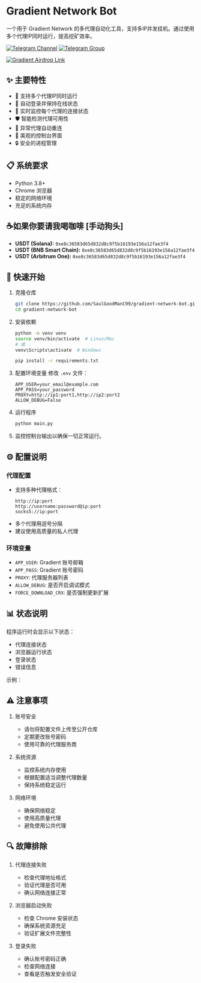 # Gradient Network Bot

一个用于 Gradient Network 的多代理自动化工具，支持多IP并发挂机。通过使用多个代理IP同时运行，提高挖矿效率。

[![Telegram Channel](https://img.shields.io/badge/Telegram-Channel-red?logo=telegram&logoColor=white)](https://t.me/ScriptFreedom)
[![Telegram Group](https://img.shields.io/badge/Telegram-Group-red?logo=telegram&logoColor=white)](https://t.me/ScriptFreedomGroup)

[![Gradient Airdrop Link](https://img.shields.io/badge/Gradient-Airdrop%20Link-red?logo=telegram&logoColor=white)](https://app.gradient.network/signup?code=D427WC)



## ✨ 主要特性

- 🚀 支持多个代理IP同时运行
- 🔄 自动登录并保持在线状态
- 👀 实时监控每个代理的连接状态
- 🛡️ 智能检测代理可用性
- 🎯 异常代理自动重连
- 🎨 美观的控制台界面
- 🔒 安全的进程管理

## 📋 系统要求

- Python 3.8+
- Chrome 浏览器
- 稳定的网络环境
- 充足的系统内存

## ☕如果你要请我喝咖啡 [手动狗头]

- **USDT (Solana):** `0xe8c36583d65d832d8c9f5b16193e156a12fae3f4`
- **USDT (BNB Smart Chain):** `0xe8c36583d65d832d8c9f5b16193e156a12fae3f4`
- **USDT (Arbitrum One):** `0xe8c36583d65d832d8c9f5b16193e156a12fae3f4`


## 🚀 快速开始

1. 克隆仓库
   ```bash
   git clone https://github.com/SaulGoodManC99/gradient-network-bot.git
   cd gradient-network-bot
   ```

2. 安装依赖
   ```bash
   python -m venv venv
   source venv/bin/activate  # Linux/Mac
   # 或
   venv\Scripts\activate  # Windows

   pip install -r requirements.txt
   ```

3. 配置环境变量
   修改 `.env` 文件：
   ```plaintext
   APP_USER=your_email@example.com
   APP_PASS=your_password
   PROXY=http://ip1:port1,http://ip2:port2
   ALLOW_DEBUG=False
   ```

4. 运行程序
   ```bash
   python main.py
   ```

5. 监控控制台输出以确保一切正常运行。

## ⚙️ 配置说明

### 代理配置
- 支持多种代理格式：
  ```
  http://ip:port
  http://username:password@ip:port
  socks5://ip:port
  ```
- 多个代理用逗号分隔
- 建议使用高质量的私人代理

### 环境变量
- `APP_USER`: Gradient 账号邮箱
- `APP_PASS`: Gradient 账号密码
- `PROXY`: 代理服务器列表
- `ALLOW_DEBUG`: 是否开启调试模式
- `FORCE_DOWNLOAD_CRX`: 是否强制更新扩展

## 📊 状态说明

程序运行时会显示以下状态：
- 代理连接状态
- 浏览器运行状态
- 登录状态
- 错误信息

示例：

## ⚠️ 注意事项

1. 账号安全
   - 请勿将配置文件上传至公开仓库
   - 定期更改账号密码
   - 使用可靠的代理服务商

2. 系统资源
   - 监控系统内存使用
   - 根据配置适当调整代理数量
   - 保持系统稳定运行

3. 网络环境
   - 确保网络稳定
   - 使用高质量代理
   - 避免使用公共代理

## 🔍 故障排除

1. 代理连接失败
   - 检查代理地址格式
   - 验证代理是否可用
   - 确认网络连接正常

2. 浏览器启动失败
   - 检查 Chrome 安装状态
   - 确保系统资源充足
   - 验证扩展文件完整性
   

3. 登录失败
   - 确认账号密码正确
   - 检查网络连接
   - 查看是否触发安全验证



